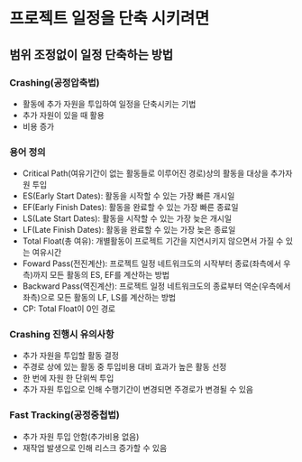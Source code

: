 # 프로젝트 일정을 단축 시키려면

## 범위 조정없이 일정 단축하는 방법

### Crashing(공정압축법)

- 활동에 추가 자원을 투입하여 일정을 단축시키는 기법
- 추가 자원이 있을 때 활용
- 비용 증가

### 용어 정의

- Critical Path(여유기간이 없는 활동들로 이루어진 경로)상의 활동을 대상을 추가자원 투입
- ES(Early Start Dates): 활동을 시작할 수 있는 가장 빠른 개시일
- EF(Early Finish Dates): 활동을 완료할 수 있는 가장 빠른 종료일
- LS(Late Start Dates): 활동을 시작할 수 있는 가장 늦은 개시일
- LF(Late Finish Dates): 활동을 완료할 수 있는 가장 늦은 종료일
- Total Float(총 여유): 개별활동이 프로젝트 기간을 지연시키지 않으면서 가질 수 있는 여유시간
- Foward Pass(전진계산): 프로젝트 일정 네트워크도의 시작부터 종료(좌측에서 우측)까지 모든 활동의 ES, EF를 계산하는 방법
- Backward Pass(역진계산): 프로젝트 일정 네트워크도의 종료부터 역순(우측에서 좌측)으로 모든 활동의 LF, LS를 계산하는 방법
- CP: Total Float이 0인 경로

### Crashing 진행시 유의사항

- 추가 자원을 투입할 활동 결정
- 주경로 상에 있는 활동 중 투입비용 대비 효과가 높은 활동 선정
- 한 번에 자원 한 단위씩 투입
- 추가 자원 투입으로 인해 수행기간이 변경되면 주경로가 변경될 수 있음

### Fast Tracking(공정중첩법)

- 추가 자원 투입 안함(추가비용 없음)
- 재작업 발생으로 인해 리스크 증가할 수 있음
